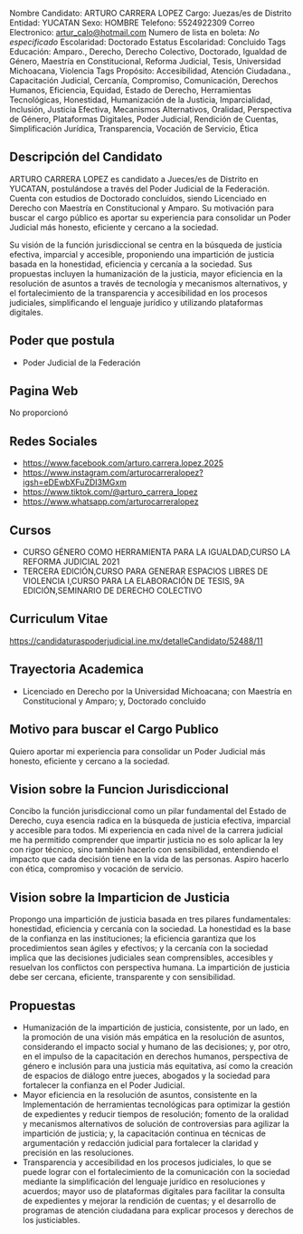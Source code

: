 Nombre Candidato: ARTURO CARRERA LOPEZ
Cargo: Juezas/es de Distrito
Entidad: YUCATAN
Sexo: HOMBRE
Telefono: 5524922309
Correo Electronico: artur_calo@hotmail.com
Numero de lista en boleta: *No especificado*
Escolaridad: Doctorado
Estatus Escolaridad: Concluido
Tags Educación: Amparo., Derecho, Derecho Colectivo, Doctorado, Igualdad de Género, Maestría en Constitucional, Reforma Judicial, Tesis, Universidad Michoacana, Violencia
Tags Propósito: Accesibilidad, Atención Ciudadana., Capacitación Judicial, Cercanía, Compromiso, Comunicación, Derechos Humanos, Eficiencia, Equidad, Estado de Derecho, Herramientas Tecnológicas, Honestidad, Humanización de la Justicia, Imparcialidad, Inclusión, Justicia Efectiva, Mecanismos Alternativos, Oralidad, Perspectiva de Género, Plataformas Digitales, Poder Judicial, Rendición de Cuentas, Simplificación Jurídica, Transparencia, Vocación de Servicio, Ética


## Descripción del Candidato 

ARTURO CARRERA LOPEZ es candidato a Jueces/es de Distrito en YUCATAN, postulándose a través del Poder Judicial de la Federación. Cuenta con estudios de Doctorado concluidos, siendo Licenciado en Derecho con Maestría en Constitucional y Amparo. Su motivación para buscar el cargo público es aportar su experiencia para consolidar un Poder Judicial más honesto, eficiente y cercano a la sociedad.

Su visión de la función jurisdiccional se centra en la búsqueda de justicia efectiva, imparcial y accesible, proponiendo una impartición de justicia basada en la honestidad, eficiencia y cercanía a la sociedad. Sus propuestas incluyen la humanización de la justicia, mayor eficiencia en la resolución de asuntos a través de tecnología y mecanismos alternativos, y el fortalecimiento de la transparencia y accesibilidad en los procesos judiciales, simplificando el lenguaje jurídico y utilizando plataformas digitales.


## Poder que postula

- Poder Judicial de la Federación


## Pagina Web

No proporcionó


## Redes Sociales

- https://www.facebook.com/arturo.carrera.lopez.2025
- https://www.instagram.com/arturocarreralopez?igsh=eDEwbXFuZDI3MGxm
- https://www.tiktok.com/@arturo_carrera_lopez
- https://www.whatsapp.com/arturocarreralopez


## Cursos

- CURSO GÉNERO COMO HERRAMIENTA PARA LA IGUALDAD,CURSO LA REFORMA JUDICIAL 2021
- TERCERA EDICIÓN,CURSO PARA GENERAR ESPACIOS LIBRES DE VIOLENCIA   I,CURSO PARA LA ELABORACIÓN DE TESIS, 9A EDICIÓN,SEMINARIO DE DERECHO COLECTIVO


## Curriculum Vitae

https://candidaturaspoderjudicial.ine.mx/detalleCandidato/52488/11


## Trayectoria Academica

- Licenciado en Derecho por la Universidad Michoacana; con Maestría en Constitucional y Amparo; y, Doctorado concluido


## Motivo para buscar el Cargo Publico

Quiero aportar mi experiencia para consolidar un Poder Judicial más honesto, eficiente y cercano a la sociedad.


## Vision sobre la Funcion Jurisdiccional

Concibo la función jurisdiccional como un pilar fundamental del Estado de Derecho, cuya esencia radica en la búsqueda de justicia efectiva, imparcial y accesible para todos. Mi experiencia en cada nivel de la carrera judicial me ha permitido comprender que impartir justicia no es solo aplicar la ley con rigor técnico, sino también hacerlo con sensibilidad, entendiendo el impacto que cada decisión tiene en la vida de las personas. Aspiro hacerlo con ética, compromiso y vocación de servicio.


## Vision sobre la Imparticion de Justicia

Propongo una impartición de justicia basada en tres pilares fundamentales: honestidad, eficiencia y cercanía con la sociedad. La honestidad es la base de la confianza en las instituciones; la eficiencia garantiza que los procedimientos sean ágiles y efectivos; y la cercanía con la sociedad implica que las decisiones judiciales sean comprensibles, accesibles y resuelvan los conflictos con perspectiva humana. La impartición de justicia debe ser cercana, eficiente, transparente y con sensibilidad.


## Propuestas

- Humanización de la impartición de justicia, consistente, por un lado, en la promoción de una visión más empática en la resolución de asuntos, considerando el impacto social y humano de las decisiones; y, por otro, en el impulso de la capacitación en derechos humanos, perspectiva de género e inclusión para una justicia más equitativa, así como la creación de espacios de diálogo entre jueces, abogados y la sociedad para fortalecer la confianza en el Poder Judicial.
- Mayor eficiencia en la resolución de asuntos, consistente en la Implementación de herramientas tecnológicas para optimizar la gestión de expedientes y reducir tiempos de resolución; fomento de la oralidad y mecanismos alternativos de solución de controversias para agilizar la impartición de justicia; y, la capacitación continua en técnicas de argumentación y redacción judicial para fortalecer la claridad y precisión en las resoluciones.
- Transparencia y accesibilidad en los procesos judiciales, lo que se puede lograr con el fortalecimiento de la comunicación con la sociedad mediante la simplificación del lenguaje jurídico en resoluciones y acuerdos; mayor uso de plataformas digitales para facilitar la consulta de expedientes y mejorar la rendición de cuentas; y el desarrollo de programas de atención ciudadana para explicar procesos y derechos de los justiciables.

